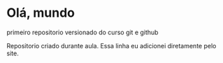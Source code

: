 # Olá, mundo
 primeiro repositorio versionado do curso git e github
 
 Repositorio criado durante aula.
 Essa linha eu adicionei diretamente pelo site.


